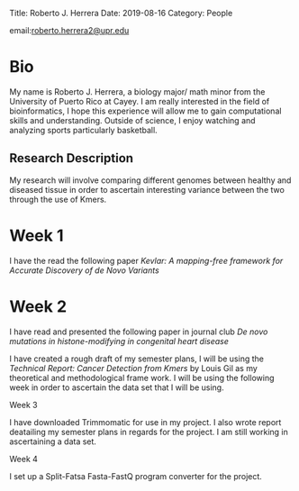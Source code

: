 Title: Roberto J. Herrera
Date: 2019-08-16
Category: People

email:roberto.herrera2@upr.edu

Bio
=====

My name is Roberto J. Herrera, a biology major/ math minor from the University of Puerto Rico at Cayey. I am really interested in the field of bioinformatics, I hope this experience will allow me to gain computational skills and understanding. Outside of science, I enjoy watching and analyzing sports particularly basketball.

Research Description
---------------------

My research will involve comparing different genomes between healthy and diseased tissue in order to ascertain interesting variance between the two through the use of Kmers.

Week 1
======

I have the read the following paper *Kevlar: A mapping-free framework for Accurate Discovery of de Novo Variants*

Week 2
======

I have read and presented the following paper in journal club *De novo mutations in histone-modifying in congenital heart disease*

I have created a rough draft of my semester plans, I will be using the *Technical Report: Cancer Detection from Kmers* by Louis Gil as my theoretical and methodological frame work. I will be using the following week in order to ascertain the data set that I will be using.

Week 3

I have downloaded Trimmomatic for use in my project.
I also wrote report deatailing my semester plans in regards for the project.
I am still working in ascertaining a data set.

Week 4

I set up a Split-Fatsa Fasta-FastQ program converter for the project.
